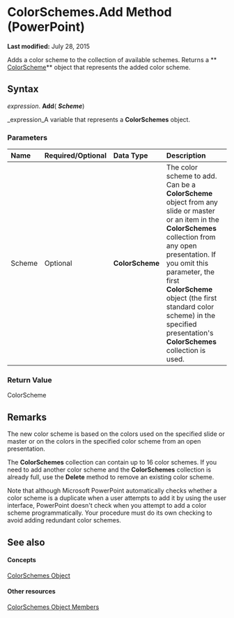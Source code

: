 
# ColorSchemes.Add Method (PowerPoint)

 **Last modified:** July 28, 2015

Adds a color scheme to the collection of available schemes. Returns a  ** [ColorScheme](c1945542-b628-e2b1-5114-e064f0563a01.md)** object that represents the added color scheme.

## Syntax

 _expression_. **Add**( **_Scheme_**)

 _expression_A variable that represents a  **ColorSchemes** object.


### Parameters



|**Name**|**Required/Optional**|**Data Type**|**Description**|
|:-----|:-----|:-----|:-----|
|Scheme|Optional| **ColorScheme**|The color scheme to add. Can be a  **ColorScheme** object from any slide or master or an item in the **ColorSchemes** collection from any open presentation. If you omit this parameter, the first **ColorScheme** object (the first standard color scheme) in the specified presentation's **ColorSchemes** collection is used.|

### Return Value

ColorScheme


## Remarks

The new color scheme is based on the colors used on the specified slide or master or on the colors in the specified color scheme from an open presentation.

The  **ColorSchemes** collection can contain up to 16 color schemes. If you need to add another color scheme and the **ColorSchemes** collection is already full, use the **Delete** method to remove an existing color scheme.

Note that although Microsoft PowerPoint automatically checks whether a color scheme is a duplicate when a user attempts to add it by using the user interface, PowerPoint doesn't check when you attempt to add a color scheme programmatically. Your procedure must do its own checking to avoid adding redundant color schemes.


## See also


#### Concepts


 [ColorSchemes Object](9b062448-88f5-b38d-2c76-330c691c9d72.md)
#### Other resources


 [ColorSchemes Object Members](df8e06a1-6c6b-1852-cb1f-e26929ba9bfa.md)
